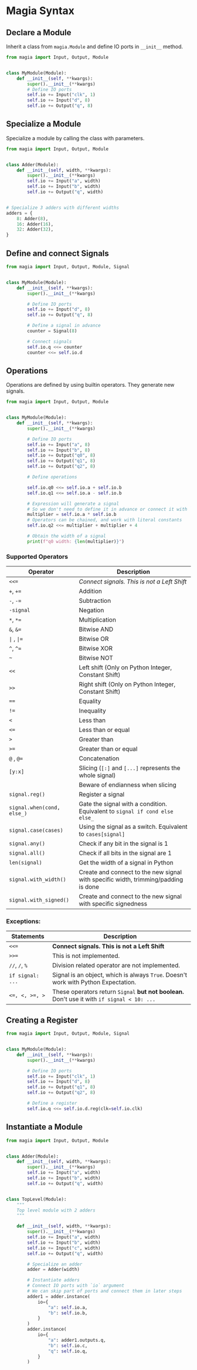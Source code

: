 # Magia Syntax

## Declare a Module

Inherit a class from `magia.Module` and define IO ports in `__init__` method.

```python
from magia import Input, Output, Module


class MyModule(Module):
    def __init__(self, **kwargs):
        super().__init__(**kwargs)
        # Define IO ports
        self.io += Input("clk", 1)
        self.io += Input("d", 8)
        self.io += Output("q", 8) 
```

## Specialize a Module

Specialize a module by calling the class with parameters.

```python
from magia import Input, Output, Module


class Adder(Module):
    def __init__(self, width, **kwargs):
        super().__init__(**kwargs)
        self.io += Input("a", width)
        self.io += Input("b", width)
        self.io += Output("q", width)


# Specialize 3 adders with different widths
adders = {
    8: Adder(8),
    16: Adder(16),
    32: Adder(32),
}
```

## Define and connect Signals

```python
from magia import Input, Output, Module, Signal


class MyModule(Module):
    def __init__(self, **kwargs):
        super().__init__(**kwargs)

        # Define IO ports
        self.io += Input("d", 8)
        self.io += Output("q", 8)

        # Define a signal in advance
        counter = Signal(8)

        # Connect signals
        self.io.q <<= counter
        counter <<= self.io.d
```

## Operations

Operations are defined by using builtin operators.
They generate new signals.

```python
from magia import Input, Output, Module


class MyModule(Module):
    def __init__(self, **kwargs):
        super().__init__(**kwargs)

        # Define IO ports
        self.io += Input("a", 8)
        self.io += Input("b", 8)
        self.io += Output("q0", 8)
        self.io += Output("q1", 8)
        self.io += Output("q2", 8)

        # Define operations

        self.io.q0 <<= self.io.a + self.io.b
        self.io.q1 <<= self.io.a - self.io.b

        # Expression will generate a signal
        # So we don't need to define it in advance or connect it with `<<=`
        multiplier = self.io.a * self.io.b
        # Operators can be chained, and work with literal constants
        self.io.q2 <<= multiplier + multiplier + 4

        # Obtain the width of a signal
        print(f"q0 width: {len(multiplier)}")

```

### Supported Operators

| Operator                   | Description                                                                        |
|----------------------------|------------------------------------------------------------------------------------|
| `<<=`                      | *Connect signals. This is not a Left Shift*                                        |
| `+`, `+=`                  | Addition                                                                           |
| `-`, `-=`                  | Subtraction                                                                        |
| `-signal`                  | Negation                                                                           |
| `*`, `*=`                  | Multiplication                                                                     |
| `&`, `&=`                  | Bitwise AND                                                                        |
| `\|` , `\|=`               | Bitwise OR                                                                         |
| `^`, `^=`                  | Bitwise XOR                                                                        |
| `~`                        | Bitwise NOT                                                                        |
| `<<`                       | Left shift (Only on Python Integer, Constant Shift)                                |
| `>>`                       | Right shift (Only on Python Integer, Constant Shift)                               |
| `==`                       | Equality                                                                           |
| `!=`                       | Inequality                                                                         |
| `<`                        | Less than                                                                          |
| `<=`                       | Less than or equal                                                                 |
| `>`                        | Greater than                                                                       |
| `>=`                       | Greater than or equal                                                              |
| `@` , `@=`                 | Concatenation                                                                      |
| `[y:x]`                    | Slicing (`[:]` and `[...]` represents the whole signal)                            |
|                            | Beware of endianness when slicing                                                  |
| `signal.reg()`             | Register a signal                                                                  |
| `signal.when(cond, else_)` | Gate the signal with a condition. Equivalent to `signal if cond else else_`        |
| `signal.case(cases)`       | Using the signal as a switch. Equivalent to `cases[signal]`                        |
| `signal.any()`             | Check if any bit in the signal is 1                                                |
| `signal.all()`             | Check if all bits in the signal are 1                                              |
| `len(signal)`              | Get the width of a signal in Python                                                |
| `signal.with_width()`      | Create and connect to the new signal with specific width, trimming/padding is done |
| `signal.with_signed()`     | Create and connect to the new signal with specific signedness                      |

### Exceptions:

| Statements       | Description                                                                                  |
|------------------|----------------------------------------------------------------------------------------------|
| `<<=`            | **Connect signals. This is not a Left Shift**                                                |
| `>>=`            | This is not implemented.                                                                     |
| `//`, `/`, `%`   | Division related operator are not implemented.                                               |
| `if signal: ...` | Signal is an object, which is always `True`. Doesn't work with Python Expectation.           |
| `<=, <, >=, >`   | These operators return `Signal` **but not boolean.** Don't use it with `if signal < 10: ...` |

## Creating a Register

```python
from magia import Input, Output, Module, Signal


class MyModule(Module):
    def __init__(self, **kwargs):
        super().__init__(**kwargs)

        # Define IO ports
        self.io += Input("clk", 1)
        self.io += Input("d", 8)
        self.io += Output("q1", 8)
        self.io += Output("q2", 8)

        # Define a register
        self.io.q <<= self.io.d.reg(clk=self.io.clk)
```

## Instantiate a Module

```python
from magia import Input, Output, Module


class Adder(Module):
    def __init__(self, width, **kwargs):
        super().__init__(**kwargs)
        self.io += Input("a", width)
        self.io += Input("b", width)
        self.io += Output("q", width)


class TopLevel(Module):
    """
    Top level module with 2 adders
    """

    def __init__(self, width, **kwargs):
        super().__init__(**kwargs)
        self.io += Input("a", width)
        self.io += Input("b", width)
        self.io += Input("c", width)
        self.io += Output("q", width)

        # Specialize an adder
        adder = Adder(width)

        # Instantiate adders
        # Connect IO ports with `io` argument
        # We can skip part of ports and connect them in later steps
        adder1 = adder.instance(
            io={
                "a": self.io.a,
                "b": self.io.b,
            }
        )
        adder.instance(
            io={
                "a": adder1.outputs.q,
                "b": self.io.c,
                "q": self.io.q,
            }
        )

```
